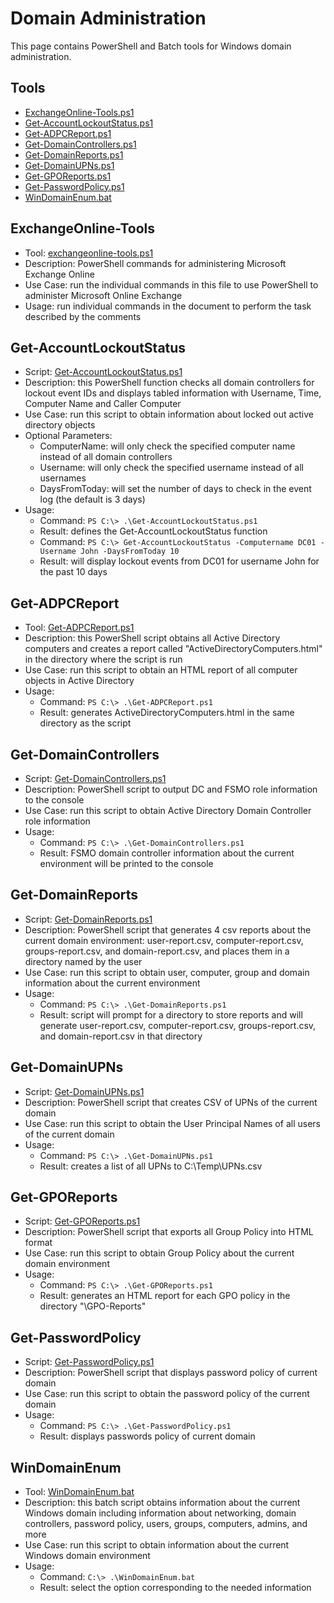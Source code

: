 # Domain Administration

This page contains PowerShell and Batch tools for Windows domain administration.

## Tools
- [ExchangeOnline-Tools.ps1](#exchangeonline-tools)
- [Get-AccountLockoutStatus.ps1](#get-accountlockoutstatus)
- [Get-ADPCReport.ps1](#get-adpcreport)
- [Get-DomainControllers.ps1](#get-domaincontrollers)
- [Get-DomainReports.ps1](#get-domainreports)
- [Get-DomainUPNs.ps1](#get-domainupns)
- [Get-GPOReports.ps1](#get-gporeports)
- [Get-PasswordPolicy.ps1](#get-passwordpolicy)
- [WinDomainEnum.bat](#windomainenum)

## ExchangeOnline-Tools
- Tool: [exchangeonline-tools.ps1](/tools/domain/ExchangeOnline-Tools.ps1)
- Description: PowerShell commands for administering Microsoft Exchange Online
- Use Case: run the individual commands in this file to use PowerShell to administer Microsoft Online Exchange
- Usage: run individual commands in the document to perform the task described by the comments

## Get-AccountLockoutStatus
- Script: [Get-AccountLockoutStatus.ps1](/tools/domain/Get-AccountLockoutStatus.ps1)
- Description: this PowerShell function  checks all domain controllers for lockout event IDs and displays tabled information with Username, Time, Computer Name and Caller Computer
- Use Case: run this script to obtain information about locked out active directory objects
- Optional Parameters:
  - ComputerName: will only check the specified computer name instead of all domain controllers
  - Username: will only check the specified username instead of all usernames
  - DaysFromToday: will set the number of days to check in the event log (the default is 3 days)
- Usage:
  - Command: `PS C:\> .\Get-AccountLockoutStatus.ps1`
  - Result: defines the Get-AccountLockoutStatus function 
  - Command: `PS C:\> Get-AccountLockoutStatus -Computername DC01 -Username John -DaysFromToday 10`
  - Result: will display lockout events from DC01 for username John for the past 10 days

## Get-ADPCReport
 - Tool: [Get-ADPCReport.ps1](/tools/domain/Get-ADPCReport.ps1)
 - Description: this PowerShell script obtains all Active Directory computers and creates a report called "ActiveDirectoryComputers.html" in the directory where the script is run
 - Use Case: run this script to obtain an HTML report of all computer objects in Active Directory
 - Usage:
   - Command: `PS C:\> .\Get-ADPCReport.ps1`
   - Result: generates ActiveDirectoryComputers.html in the same directory as the script

## Get-DomainControllers
- Script: [Get-DomainControllers.ps1](/tools/domain/Get-DomainControllers.ps1)
- Description: PowerShell script to output DC and FSMO role information to the console
- Use Case: run this script to obtain Active Directory Domain Controller role information
- Usage: 
  - Command: `PS C:\> .\Get-DomainControllers.ps1`
  - Result: FSMO domain controller information about the current environment will be printed to the console

## Get-DomainReports
- Script: [Get-DomainReports.ps1](/tools/domain/Get-DomainReports.ps1)
- Description: PowerShell script that generates 4 csv reports about the current domain environment: user-report.csv, computer-report.csv, groups-report.csv, and domain-report.csv, and places them in a directory named by the user
- Use Case: run this script to obtain user, computer, group and domain information about the current environment
- Usage: 
  - Command: `PS C:\> .\Get-DomainReports.ps1`
  - Result: script will prompt for a directory to store reports and will generate user-report.csv, computer-report.csv, groups-report.csv, and domain-report.csv in that directory

## Get-DomainUPNs
- Script: [Get-DomainUPNs.ps1](/tools/domain/Get-DomainUPNs.ps1)
- Description: PowerShell script that creates CSV of UPNs of the current domain
- Use Case: run this script to obtain the User Principal Names of all users of the current domain
- Usage: 
  - Command: `PS C:\> .\Get-DomainUPNs.ps1`
  - Result: creates a list of all UPNs to C:\Temp\UPNs.csv

## Get-GPOReports
- Script: [Get-GPOReports.ps1](/tools/domain/Get-GPOReports.ps1)
- Description: PowerShell script that exports all Group Policy into HTML format
- Use Case: run this script to obtain Group Policy about the current domain environment
- Usage: 
  - Command: `PS C:\> .\Get-GPOReports.ps1`
  - Result: generates an HTML report for each GPO policy in the directory "\GPO-Reports"

## Get-PasswordPolicy
- Script: [Get-PasswordPolicy.ps1](/tools/domain/Get-PasswordPolicy.ps1)
- Description: PowerShell script that displays password policy of current domain
- Use Case: run this script to obtain the password policy of the current domain
- Usage: 
  - Command: `PS C:\> .\Get-PasswordPolicy.ps1`
  - Result: displays passwords policy of current domain

## WinDomainEnum
- Tool: [WinDomainEnum.bat](/tools/domain/WinDomainEnum.bat)
- Description: this batch script obtains information about the current Windows domain including information about networking, domain controllers, password policy, users, groups, computers, admins, and more
- Use Case: run this script to obtain information about the current Windows domain environment
- Usage: 
  - Command: `C:\> .\WinDomainEnum.bat`
  - Result: select the option corresponding to the needed information